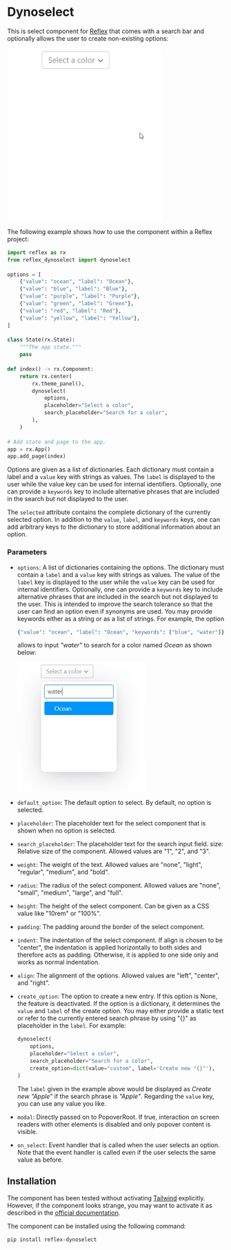 # Dynoselect

This is select component for [Reflex](https://reflex.dev) that comes with a search bar 
and optionally allows the user to create non-existing options:

<img src="data/demo.gif" height="400px">

The following example shows how to use the component within a Reflex project:

```py
import reflex as rx
from reflex_dynoselect import dynoselect

options = [
    {"value": "ocean", "label": "Ocean"},
    {"value": "blue", "label": "Blue"},
    {"value": "purple", "label": "Purple"},
    {"value": "green", "label": "Green"},
    {"value": "red", "label": "Red"},
    {"value": "yellow", "label": "Yellow"},
]

class State(rx.State):
    """The app state."""
    pass

def index() -> rx.Component:
    return rx.center(
        rx.theme_panel(),
        dynoselect(
            options,
            placeholder="Select a color",
            search_placeholder="Search for a color",
        ),
    )

# Add state and page to the app.
app = rx.App()
app.add_page(index)
```

Options are given as a list of dictionaries. Each dictionary must contain a label
and a `value` key with strings as values. The `label` is displayed to the user while
the value key can be used for internal identifiers. Optionally, one can provide a 
`keywords` key to include alternative phrases that are included in the search but
not displayed to the user.

The `selected` attribute contains the complete dictionary of the currently selected 
option. In addition to the `value`, `label`, and `keywords` keys, one can add
arbitrary keys to the dictionary to store additional information about an option.

### Parameters
- `options`: A list of dictionaries containing the options. The dictionary
    must contain a `label` and a `value` key with strings as values. The value of the
    `label` key is displayed to the user while the `value` key can be used for internal
    identifiers. Optionally, one can provide a `keywords` key to include alternative 
    phrases that are included in the search but not displayed to the user. This is 
    intended to improve the search tolerance so that the user can find an option even 
    if synonyms are used. You may provide keywords either as a string or as a list
    of strings. For example, the option
    ```py
    {"value": "ocean", "label": "Ocean", "keywords": ["blue", "water"]}
    ```
    allows to input _"water"_ to search for a color named _Ocean_ as shown below:

    <img src="data/keyword-search.jpg" height="300px">
- `default_option`: The default option to select. By default, no option is
    selected.
- `placeholder`: The placeholder text for the select component that is shown
    when no option is selected.
- `search_placeholder`: The placeholder text for the search input field.
    size: Relative size of the component. Allowed values are "1", "2", and "3".
- `weight`: The weight of the text. Allowed values are "none", "light", 
    "regular", "medium", and "bold".
- `radius`: The radius of the select component. Allowed values are "none",
    "small", "medium", "large", and "full".
- `height`: The height of the select component. Can be given as a CSS value
    like "10rem" or "100%".
- `padding`: The padding around the border of the select component.
- `indent`: The indentation of the select component. If align is chosen to be
    "center", the indentation is applied horizontally to both sides and
    therefore acts as padding. Otherwise, it is applied to one side only
    and works as normal indentation.
- `align`: The alignment of the options. Allowed values are "left",
    "center", and "right".
- `create_option`: The option to create a new entry. If this option is None,
    the feature is deactivated. If the option is a dictionary, it determines the 
    `value` and `label` of the create option. You may either provide a static text
    or refer to the currently entered search phrase by using "{}" as placeholder in the
    `label`. For example:
    ```py
    dynoselect(
        options,
        placeholder="Select a color",
        search_placeholder="Search for a color",
        create_option=dict(value="custom", label='Create new "{}"'),
    )
    ```
    The `label` given in the example above would be displayed as _Create new "Apple"_ if 
    the search phrase is _"Apple"_. Regarding the `value` key, you can use any 
    value you like.   
- `modal`: Directly passed on to PopoverRoot. If true, interaction on screen 
    readers with other elements is disabled and only popover content 
    is visible.
- `on_select`: Event handler that is called when the user selects an option. Note
    that the event handler is called even if the user selects the same value
    as before.

## Installation
The component has been tested without activating [Tailwind](https://tailwindcss.com/) 
explicitly. However, if the component looks strange, you may want to activate it as 
described in the [official documentation](https://reflex.dev/docs/styling/overview/#tailwind).

The component can be installed using the following command:
```bash
pip install reflex-dynoselect
```